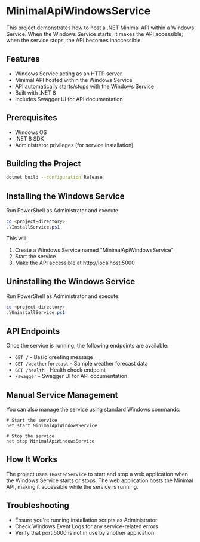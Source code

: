 # MinimalApiWindowsService

This project demonstrates how to host a .NET Minimal API within a Windows Service. When the Windows Service starts, it makes the API accessible; when the service stops, the API becomes inaccessible.

## Features

- Windows Service acting as an HTTP server
- Minimal API hosted within the Windows Service
- API automatically starts/stops with the Windows Service
- Built with .NET 8
- Includes Swagger UI for API documentation

## Prerequisites

- Windows OS
- .NET 8 SDK
- Administrator privileges (for service installation)

## Building the Project

```bash
dotnet build --configuration Release
```

## Installing the Windows Service

Run PowerShell as Administrator and execute:

```powershell
cd <project-directory>
.\InstallService.ps1
```

This will:

1. Create a Windows Service named "MinimalApiWindowsService"
2. Start the service
3. Make the API accessible at http://localhost:5000

## Uninstalling the Windows Service

Run PowerShell as Administrator and execute:

```powershell
cd <project-directory>
.\UninstallService.ps1
```

## API Endpoints

Once the service is running, the following endpoints are available:

- `GET /` - Basic greeting message
- `GET /weatherforecast` - Sample weather forecast data
- `GET /health` - Health check endpoint
- `/swagger` - Swagger UI for API documentation

## Manual Service Management

You can also manage the service using standard Windows commands:

```
# Start the service
net start MinimalApiWindowsService

# Stop the service
net stop MinimalApiWindowsService
```

## How It Works

The project uses `IHostedService` to start and stop a web application when the Windows Service starts or stops. The web application hosts the Minimal API, making it accessible while the service is running.

## Troubleshooting

- Ensure you're running installation scripts as Administrator
- Check Windows Event Logs for any service-related errors
- Verify that port 5000 is not in use by another application
